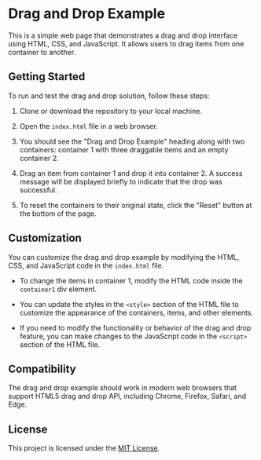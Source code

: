# Drag and Drop Example

This is a simple web page that demonstrates a drag and drop interface using HTML, CSS, and JavaScript. It allows users to drag items from one container to another.

## Getting Started

To run and test the drag and drop solution, follow these steps:

1. Clone or download the repository to your local machine.

2. Open the `index.html` file in a web browser.

3. You should see the "Drag and Drop Example" heading along with two containers: container 1 with three draggable items and an empty container 2.

4. Drag an item from container 1 and drop it into container 2. A success message will be displayed briefly to indicate that the drop was successful.

5. To reset the containers to their original state, click the "Reset" button at the bottom of the page.

## Customization

You can customize the drag and drop example by modifying the HTML, CSS, and JavaScript code in the `index.html` file.

- To change the items in container 1, modify the HTML code inside the `container1` div element.

- You can update the styles in the `<style>` section of the HTML file to customize the appearance of the containers, items, and other elements.

- If you need to modify the functionality or behavior of the drag and drop feature, you can make changes to the JavaScript code in the `<script>` section of the HTML file.

## Compatibility

The drag and drop example should work in modern web browsers that support HTML5 drag and drop API, including Chrome, Firefox, Safari, and Edge.

## License

This project is licensed under the [MIT License](LICENSE).
